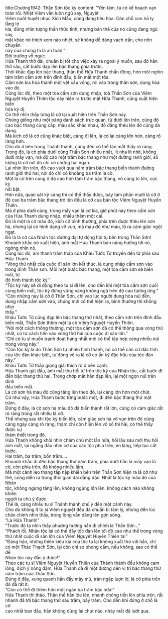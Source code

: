 title:Chương1942: Thần Sơn tộc kỳ
content:
“Yên tâm, ta có kế hoạch vạn toàn rồi. Nhật Viêm vẫn luôn ngủ say, Nguyệt<br>Viêm nuốt huyết nhục Xích Mẫu, cũng đang tiêu hóa. Còn chỗ con hồ ly lẳng lơ<br>kia, đừng nhìn tượng thần thức tỉnh, nhưng bản thể của nó cũng đang ngủ say,<br>mặt khác nó thích xem náo nhiệt, sẽ không dễ dàng vạch trần, cho nên chuyến<br>này của chúng ta là an toàn.”<br>Đội trưởng vỗ ngực.<br>Hứa Thanh thở dài, chuẩn bị tốt cho việc xảy ra ngoài ý muốn, sau đó hắn<br>thở sâu, cất bước đạp lên bậc thang phía trước.<br>Thời khắc đạp lên bậc thang, thân thể Hứa Thanh chấn động, hơn một nghìn<br>tám trăm cấm sơn trên đỉnh đầu, biến mất một tòa.<br>Cấm sơn kia hóa thành một vệt cầu vồng, rơi vào trong thần sơn, dung hòa<br>vào đó.<br>Cùng lúc đó, theo một tòa cấm sơn dung nhập, toà Thần Sơn của Viêm<br>Nguyệt Huyền Thiên tộc này hiện ra trước mặt Hứa Thanh, cũng xuất hiện biến<br>hóa kỳ dị.<br>Có thể nhìn thấy từng lá cờ lại xuất hiện trên Thần Sơn này.<br>Chúng giống như một bảng danh sách trực quan, từ dưới lên trên, cùng độ<br>cao bậc thang cùng cấp, màu sắc khác nhau, đồ đằng thêu lên đó cũng đa dạng.<br>Mà kích cỡ lá cờ cũng khác biệt, càng đi lên, lá cờ lại càng lớn hơn, càng rõ<br>ràng hơn.<br>Cho dù ở bên trong Thánh thành, cũng đều có thể tận mắt thấy rõ ràng.<br>Trong đó, lá cờ phía dưới cùng Thần Sơn nhiều nhất, lít nha lít nhít, không<br>dưới mấy vạn, mà độ cao một trăm bậc thang như một đường ranh giới, số<br>lượng lá cờ nơi đó chỉ có chừng hai ngàn.<br>Lại nhìn lên trên, độ cao vượt qua năm trăm bậc thang biến thành đường<br>ranh giới thứ hai, nơi đó chỉ có khoảng ba trăm lá cờ.<br>Một lá cờ trên cùng ở độ cao hơn tám trăm bậc thang, vô cùng to lớn, cực kỳ<br>nổi bật.<br>Hơn nữa, quan sát kỹ càng thì có thể thấy được, bảy tám phần mười lá cờ ở<br>độ cao ba trăm bậc thang trở lên đều là cờ của bản tộc Viêm Nguyệt Huyền<br>Thiên.<br>Mà ở phía dưới cùng, trong mấy vạn lá cờ kia, giờ phút này theo cấm sơn<br>của Hứa Thanh dung nhập, nhiều thêm một cái.<br>Đó là một lá cờ màu đỏ, kích cỡ bình thường, phía trên được thêu lên sơn<br>hà, nhưng lại có hình dạng vỡ vụn, mà màu đỏ như máu, lộ ra cảm giác ngột<br>ngạt.<br>Đó là lá cờ của Nhân tộc đương đại tự động hội tụ bên trong Thần Sơn!<br>Khoảnh khắc nó xuất hiện, ánh mắt Hứa Thanh bản năng hướng tới nó,<br>ngóng nhìn nó.<br>Cùng lúc đó, âm thanh trầm thấp của Khâu Tước Tử truyền đến từ phía sau<br>Hứa Thanh.<br>“Vòng thứ nhất của cuộc đi săn lớn kết thúc, là dung nhập cấm sơn vào<br>trong đỉnh Thần sơn. Mỗi một bước bậc thang, một tòa cấm sơn sẽ biến mất, từ<br>đó hình thành tộc kỳ.”<br>“Tộc kỳ này sẽ di động theo tu sĩ đi lên, cho đến khi một tòa cấm sơn cuối<br>cùng biến mất, tộc kỳ đứng vững vàng không ngã trên độ cao tương ứng.”<br>“Còn những này lá cờ ở Thần Sơn, chỉ vào lúc người dung hòa núi đến,<br>dung nhập cấm sơn vào, chúng mới có thể hiện ra, bình thường thì không nhìn<br>thấy.”<br>Khâu Tước Tử cũng đạp lên bậc thang thứ nhất, theo cấm sơn trên đỉnh đầu<br>biến mất, Thần Sơn thêm một lá cờ Viêm Nguyệt Huyền Thiên.<br>“Nói một cách thông thường, một tòa cấm sơn đã có thể thông qua vòng thứ<br>nhất, có tư cách tiến vào vòng thứ hai của cuộc đi săn lớn.”<br>“Chỉ có tu sĩ muốn tranh đoạt hạng nhất mới có thể tập hợp càng nhiều núi<br>trong vòng này.”<br>“Còn tộc kỳ là do Thần Sơn tự nhiên hình thành, nó có thể căn cứ đặc tính<br>của tộc đàn khác biệt, tự động vẽ ra lá cờ có ấn ký đặc hữu của tộc đàn này.”<br>Khâu Tước Tử thấp giọng giải thích rõ ở bên cạnh.<br>Hứa Thanh gật đầu, ánh mắt thu hồi từ trên tộc kỳ của Nhân tộc, cất bước đi<br>đến bậc thang thứ hai. Trong chớp mắt hắn đạp lên, lại một ngọn núi trên đỉnh<br>đầu biến mất.<br>Lá cờ sơn hà màu đỏ cũng tăng lên theo đó, lại càng lớn hơn một chút.<br>Cứ như vậy, Hứa Thanh bước từng bước một, đi đến bậc thang thứ một<br>trăm.<br>Đứng ở đây, lá cờ sơn hà màu đỏ đã biến thành rất lớn, cũng có cảm giác rất<br>rõ ràng trong rất nhiều lá cờ.<br>Thế nhưng sau khi tộc kỳ biến lớn, cảm giác sơn hà vỡ vụn trên đó cũng<br>càng ngày càng rõ ràng, thậm chí còn hiện lên vô số thi hài, có thể thấy được sự<br>thảm thiết trong đó.<br>Hứa Thanh không khỏi nhìn chăm chú một lần nữa, hồi lâu sau mới thu hồi<br>ánh mắt, lại ngẩng đầu nhìn cờ của các tộc phía trên, im lặng, tiếp tục cất bước.<br>Hai trăm, ba trăm, bốn trăm….<br>Khoảnh khắc đi đến bậc thang thứ năm trăm, phía dưới hắn là mấy vạn lá<br>cờ, còn phía trên, đã không nhiều lắm.<br>Mà một cảnh leo thang tấp nập khiến bên trên Thần Sơn hiện ra lá cờ như<br>thế, cũng diễn ra trong thời gian dài dằng dặc. Nhất là tộc kỳ màu đỏ của Nhân<br>tộc, không ngừng tăng lên, không ngừng lớn lên, không cách nào không khiến<br>người ta chú ý được.<br>Thế là, càng nhiều tu sĩ Thánh thành chú ý đến một cảnh này.<br>Cho dù không ít tu sĩ Viêm nguyệt đều đã chuẩn bị tâm lý, nhưng đến lúc<br>chân chính nhìn thấy, trong lòng vẫn dâng lên gợn sóng.<br>“Là Hứa Thanh!”<br>“Trước đó ta nhìn thấy phương hướng hắn đi chính là Thần Sơn…”<br>“Phách lối, Nhân tộc lại có thể đẩy tộc đàn lên tới độ cao như thế trong vòng<br>thứ nhất cuộc đi săn lớn của Viêm Nguyệt Huyền Thiên ta!”<br>“Đáng hận, những thiên kiêu kia của tộc ta lại không xuất thủ với hắn, chỉ<br>có một Thác Thạch Sơn, lại còn chỉ so phong cấm, nếu không, sao có thể để<br>Nhân tộc này đắc ý được!”<br>Theo các tu sĩ Viêm Nguyệt Huyền Thiên của Thánh thành đều không cam<br>lòng, địch ý nồng đậm, Hứa Thanh đã đi một đường đến vị trí bậc thang thứ<br>năm trăm của Thần Sơn.<br>Đứng ở đây, xung quanh hắn đầy mây mù, tràn ngập lượn lờ, lá cờ phía trên<br>đó đã rất ít.<br>“Còn có thể đi thêm hơn một ngàn ba trăm bậc nữa!”<br>Hứa Thanh thì thào. Thân thể hắn lóe lên, nhanh chóng tiến lên phía trên, rất<br>nhanh đã tới bậc thang thứ sáu trăm, bảy trăm. Cho đến khi đứng ở chỗ lá cờ<br>cao nhất ban đầu, hắn không dừng lại chút nào, nháy mắt đã lướt qua.
